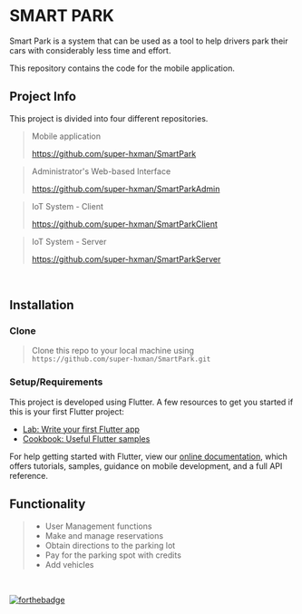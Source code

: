 # SMART PARK 

Smart Park is a system that can be used as a tool to help drivers park their cars with considerably less time and effort.

This repository contains the code for the mobile application.

## Project Info
This project is divided into four different repositories.

> Mobile application 
> 
> https://github.com/super-hxman/SmartPark

> Administrator's Web-based Interface
> 
> https://github.com/super-hxman/SmartParkAdmin

> IoT System - Client
> 
> https://github.com/super-hxman/SmartParkClient

> IoT System - Server
> 
> https://github.com/super-hxman/SmartParkServer


<br/>

## Installation
### Clone
> Clone this repo to your local machine using `https://github.com/super-hxman/SmartPark.git`

### Setup/Requirements
This project is developed using Flutter.
A few resources to get you started if this is your first Flutter project:

- [Lab: Write your first Flutter app](https://flutter.dev/docs/get-started/codelab)
- [Cookbook: Useful Flutter samples](https://flutter.dev/docs/cookbook)


For help getting started with Flutter, view our
[online documentation](https://flutter.dev/docs), which offers tutorials,
samples, guidance on mobile development, and a full API reference.


## Functionality
> - User Management functions
> - Make and manage reservations
> - Obtain directions to the parking lot
> - Pay for the parking spot with credits
> - Add vehicles


<br/>

[![forthebadge](https://forthebadge.com/images/badges/powered-by-coders-sweat.svg)](https://forthebadge.com)